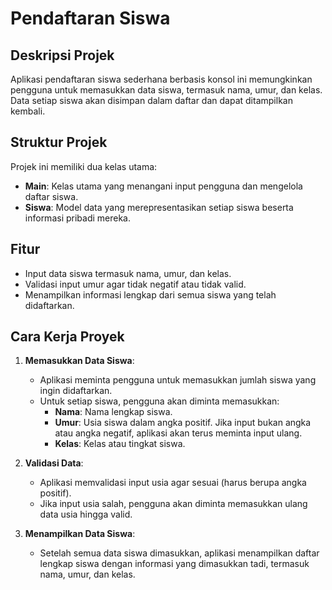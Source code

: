 # Pendaftaran Siswa

## Deskripsi Projek

Aplikasi pendaftaran siswa sederhana berbasis konsol ini memungkinkan pengguna untuk memasukkan data siswa,
termasuk nama, umur, dan kelas. Data setiap siswa akan disimpan dalam daftar dan dapat ditampilkan kembali. 

## Struktur Projek

Projek ini memiliki dua kelas utama:
- **Main**: Kelas utama yang menangani input pengguna dan mengelola daftar siswa.
- **Siswa**: Model data yang merepresentasikan setiap siswa beserta informasi pribadi mereka.

## Fitur

- Input data siswa termasuk nama, umur, dan kelas.
- Validasi input umur agar tidak negatif atau tidak valid.
- Menampilkan informasi lengkap dari semua siswa yang telah didaftarkan.



## Cara Kerja Proyek

1. **Memasukkan Data Siswa**:
    - Aplikasi meminta pengguna untuk memasukkan jumlah siswa yang ingin didaftarkan.
    - Untuk setiap siswa, pengguna akan diminta memasukkan:
        - **Nama**: Nama lengkap siswa.
        - **Umur**: Usia siswa dalam angka positif. Jika input bukan angka atau angka negatif, 
          aplikasi akan terus meminta input ulang.
        - **Kelas**: Kelas atau tingkat siswa.
      

2. **Validasi Data**:
    - Aplikasi memvalidasi input usia agar sesuai (harus berupa angka positif).
    - Jika input usia salah, pengguna akan diminta memasukkan ulang data usia hingga valid.
   

3. **Menampilkan Data Siswa**:
    - Setelah semua data siswa dimasukkan, aplikasi menampilkan daftar lengkap siswa dengan 
    informasi yang dimasukkan tadi, termasuk nama, umur, dan kelas.
